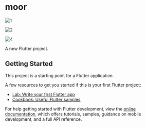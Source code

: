 # moor

![1](https://github.com/Murtadha9/Task-Flutter/assets/138989987/8f60b175-0d21-4b4c-a084-837f4dca7c07)

![2](https://github.com/Murtadha9/Task-Flutter/assets/138989987/df7cc340-b1f3-49c1-a869-91b33cd4d2cd)

![4](https://github.com/Murtadha9/Task-Flutter/assets/138989987/76dc7ca9-a87b-4691-b205-ae2c390ac82d)



A new Flutter project.

## Getting Started

This project is a starting point for a Flutter application.

A few resources to get you started if this is your first Flutter project:

- [Lab: Write your first Flutter app](https://docs.flutter.dev/get-started/codelab)
- [Cookbook: Useful Flutter samples](https://docs.flutter.dev/cookbook)

For help getting started with Flutter development, view the
[online documentation](https://docs.flutter.dev/), which offers tutorials,
samples, guidance on mobile development, and a full API reference.
